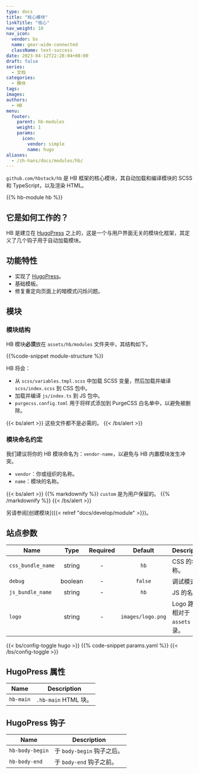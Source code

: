```yaml
---
type: docs
title: "核心模块"
linkTitle: "核心"
nav_weight: 10
nav_icon:
  vendor: bs
  name: gear-wide-connected
  className: text-success
date: 2023-04-12T22:28:04+08:00
draft: false
series:
  - 文档
categories:
  - 模块
tags:
images:
authors:
  - HB
menu:
  footer:
    parent: hb-modules
    weight: 1
    params:
      icon:
        vendor: simple
        name: hugo
aliases:
  - /zh-hans/docs/modules/hb/
---
```


`github.com/hbstack/hb` 是 HB 框架的核心模块，其自动加载和编译模块的 SCSS 和 TypeScript，以及渲染 HTML。

<!--more-->

{{% hb-module hb %}}

## 它是如何工作的？

HB 是建立在 [HugoPress](https://hugomods.com/en/docs/hugopress/) 之上的，这是一个与用户界面无关的模块化框架，其定义了几个钩子用于自动加载模块。

## 功能特性

- 实现了 [HugoPress](https://hugomods.com/en/docs/hugopress/)。
- 基础模板。
- 修复重定向页面上的暗模式闪烁问题。

## 模块

### 模块结构

HB 模块**必须**放在 `assets/hb/modules` 文件夹中，其结构如下。

{{%code-snippet module-structure %}}

HB 将会：

- 从 `scss/variables.tmpl.scss` 中加载 SCSS 变量，然后加载并编译 `scss/index.scss` 到 CSS 包中。
- 加载并编译 `js/index.ts` 到 JS 包中。
- `purgecss.config.toml` 用于将样式添加到 PurgeCSS 白名单中，以避免被删除。

{{< bs/alert >}}
这些文件都不是必需的。
{{< /bs/alert >}}

### 模块命名约定

我们建议将你的 HB 模块命名为：`vendor-name`，以避免与 HB 内置模块发生冲突。

- `vendor`：你或组织的名称。
- `name`：模块的名称。

{{< bs/alert >}}
{{% markdownify %}}
`custom` 是为用户保留的。
{{% /markdownify %}}
{{< /bs/alert >}}

另请参阅[创建模块]({{< relref "docs/develop/module" >}})。

## 站点参数

| Name              |  Type   | Required |      Default      | Description                       |
| ----------------- | :-----: | :------: | :---------------: | --------------------------------- |
| `css_bundle_name` | string  |    -     |       `hb`        | CSS 的名称。                      |
| `debug`           | boolean |    -     |      `false`      | 调试模式。                        |
| `js_bundle_name`  | string  |    -     |       `hb`        | JS 的名称。                       |
| `logo`            | string  |    -     | `images/logo.png` | Logo 路径，相对于 `assets` 目录。 |

{{< bs/config-toggle hugo >}}
{{% code-snippet params.yaml %}}
{{< /bs/config-toggle >}}

## HugoPress 属性

| Name      | Description          |
| --------- | -------------------- |
| `hb-main` | `.hb-main` HTML 块。 |

## HugoPress 钩子

| Name            | Description                |
| --------------- | -------------------------- |
| `hb-body-begin` | 于 `body-begin` 钩子之后。 |
| `hb-body-end`   | 于 `body-end` 钩子之前。   |

